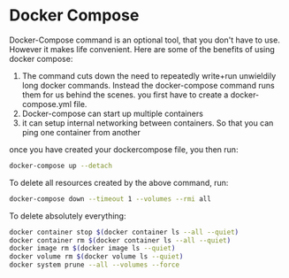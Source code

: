 # Docker Compose

Docker-Compose command is an optional tool, that you don't have to use. However it makes life convenient. Here are some of the benefits of using docker compose:


1. The command cuts down the need to repeatedly write+run unwieldily long docker commands. Instead the docker-compose command runs them for us behind the scenes. you first have to create a docker-compose.yml file. 
2. Docker-compose can start up multiple containers
3. it can setup internal networking between containers. So that you can ping one container from another

once you have created your dockercompose file, you then run:

```bash
docker-compose up --detach
```

To delete all resources created by the above command, run:

```bash
docker-compose down --timeout 1 --volumes --rmi all
```

To delete absolutely everything:

```bash
docker container stop $(docker container ls --all --quiet)
docker container rm $(docker container ls --all --quiet)
docker image rm $(docker image ls --quiet)
docker volume rm $(docker volume ls --quiet)
docker system prune --all --volumes --force
```
